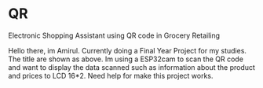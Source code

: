 # QR
Electronic Shopping Assistant using QR code in Grocery Retailing

Hello there, im Amirul. Currently doing a Final Year Project for my studies. The title are shown as above. Im using a ESP32cam to scan the QR code and want to display the data scanned such as information about the product and prices to LCD 16*2. Need help for make this project works.
